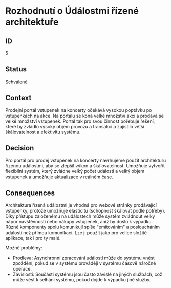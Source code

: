 <h1>Rozhodnutí o Údálostmi řízené architektuře</li>

<h2>ID</h2>
5

<h2>Status</h2>
Schválené

<h2>Context</h2>
Prodejní portál vstupenek na koncerty očekává vysokou poptávku po vstupenkách na akce. Na portálu se koná velké množství akcí a prodává se velké množství vstupenek. Portál tak pro svou činnost pořebuje řešení, které by zvládlo vysoký objem provozu a transakcí a zajistilo větší škálovatelnost a efektivitu systému.

<h2>Decision</h2>
Pro portál pro prodej vstupenek na koncerty navrhujeme použít architekturu řízenou událostmi, aby se zlepšil výkon a škálovatelnost. Umožňuje vytvořit flexibilní systém, který zvládne velký počet událostí a velký objem vstupenek a umožňuje aktualizace v reálném čase.

<h2>Consequences</h2>
Architektura řízená událostmi je vhodná pro webové stránky prodávající vstupenky, protože umožňuje elasticitu (schopnost škálovat podle potřeby). Díky přístupu založenému na událostech může systém zvládnout velký nápor návštěvnosti nebo nákupy vstupenek, aniž by došlo k výpadku. Různé komponenty spolu komunikují spíše "emitováním" a posloucháním událostí než přímou komunikací. Lze ji použít jako pro velice složité aplikace, tak i pro ty malé.



Možné problémy:

* Prodleva: Asynchronní zpracování událostí může do systému vnést zpoždění, pokud se v systému provádějí v systému časově náročné operace.
* Závislosti: Součásti systému jsou často závislé na jiných službách, což může vést k selhání systému, pokud dojde k výpadku jiné služby.
